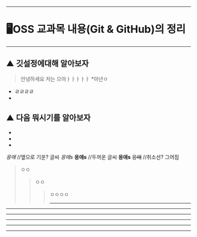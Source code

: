 * * *
# 🖥OSS 교과목 내용(Git & GitHub)의 정리
* * *
## ▲ 깃설정에대해 알아보자

>안녕하세요 저는 으아ㅏㅏㅏㅏㅏ
>*아년ㅇ



- ㄹㄹㄹㄹ
- 


## ▲ 다음 뭐시기를 알아보자
-
-
-

*응애* //옆으로 기운? 글씨
_응애s_
**응애s**  //두꺼운 글씨
__응애s__ 
~~응애~~ //취소선? 그어짐

>ㅇㅇ
>>ㅇㅇ
>>>ㅇㅇㅇㅇ
>>>
>>>* * *
>>
>>

* * *
***
*****
- - -
---
